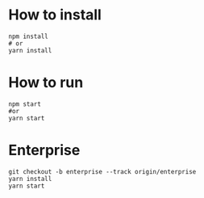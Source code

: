 # How to install

```shell
npm install
# or
yarn install
```

# How to run
```shell
npm start
#or
yarn start
```

# Enterprise
```shell
git checkout -b enterprise --track origin/enterprise
yarn install
yarn start
```